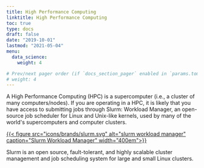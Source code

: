 ```yaml
---
title: High Performance Computing
linktitle: High Performance Computing
toc: true
type: docs
draft: false
date: "2019-10-01"
lastmod: "2021-05-04"
menu:
  data_science:
    weight: 4

# Prev/next pager order (if `docs_section_pager` enabled in `params.toml`)
# weight: 4
---
```


A High Performance Computing (HPC) is a supercomputer (i.e., a cluster of many computers/nodes). If you are operating in a HPC, it is likely that you have access to submitting jobs through Slurm: Workload Manager, an open-source job scheduler for Linux and Unix-like kernels, used by many of the world's supercomputers and computer clusters.

[{{< figure src="icons/brands/slurm.svg" alt="slurm workload manager" caption="Slurm Workload Manager" width="400em">}}](https://slurm.schedmd.com)

Slurm is an open source, fault-tolerant, and highly scalable cluster management and job scheduling system for large and small Linux clusters.
